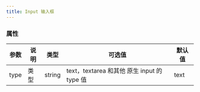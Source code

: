 ```yaml
---
title: Input 输入框
---
```


<script>
    export default {
        data() {
            return {
                model: "",
                model2: "",
                model3: "",
                pwd: "",
                textarea: "",
                textarea1: "",
                textarea2: "",
                modules: [
                    {
                        key: "basic",
                        title: "基础用法",
                        source:
                            `<ml-input v-model="model" placeholder="请输入内容"></ml-input>`
                    },
                    {
                        key: "disabled",
                        title: "禁用状态",
                        tips: "通过 <code>disabled</code> 属性指定是否禁用 input 组件",
                        source: `<ml-input v-model="model" placeholder="请输入内容" disabled></ml-input>`
                    },
                    {
                        key: "clearable",
                        title: "可清空",
                        tips: "使用 <code>clearable</code> 属性即可得到一个可清空的输入框",
                        source: `<ml-input 
                    v-model="model" 
                    placeholder="请输入内容" 
                    clearable>
                    </ml-input>`
                    },
                    {
                        key: "password",
                        title: "密码框",
                        tips: "使用 <code>show-password</code> 属性即可得到一个可切换显示隐藏的密码框",
                        source: `<ml-input type="password" v-model="model" show-password></ml-input>`
                    },
                    {
                        key: "textarea",
                        title: "文本域",
                        desc: "用于输入多行文本信息，通过将 type 属性的值指定为 textarea。",
                        tips: "文本域高度可通过 <code>rows</code> 属性控制",
                        source: `<ml-input 
                        type="textarea" 
                        v-model="textarea" 
                        placeholder="请输入内容"  
                        :rows="2">
                    </ml-input>`
                    }, {
                        key: "autosize",
                        title: "可自适应文本高度的文本域",
                        desc: "通过设置 <code>autosize</code> 属性可以使得文本域的高度能够根据文本内容自动进行调整，并且 <code>autosize</code> 还可以设定为一个对象，指定最小行数和最大行数。",
                        source: `<ml-input
                    type="textarea"
                    :autosize="{ minRows: 2, maxRows: 4}"
                    placeholder="请输入内容"
                    v-model="textarea2">
                    </ml-input>`
                    }
                ]
            }
        }
    }
</script>

<block title="Input 输入框" desc="通过鼠标或键盘输入字符" :modules="modules">
    <template slot="basic">
        <ml-input v-model="model" placeholder="请输入内容"></ml-input>
    </template>
    <template slot="disabled">
        <ml-input v-model="model2" placeholder="请输入内容" disabled></ml-input>
    </template>
    <template slot="clearable">
        <ml-input v-model="model3" placeholder="请输入内容" clearable></ml-input>
    </template>
    <template slot="password">
        <ml-input type="password" v-model="pwd" show-password></ml-input>
    </template>
    <template slot="textarea">
        <ml-input type="textarea" v-model="textarea" placeholder="请输入内容" :rows="2"></ml-input>
    </template>
    <template slot="autosize">
        <ml-input type="textarea" :autosize="{ minRows: 2, maxRows: 4}" placeholder="请输入内容" v-model="textarea2">
        </ml-input>
    </template>
</block>

<style lang="scss">
    .ml-input {
        width: 240px;
    }

    .ml-textarea {
        width: 400px;
    }
</style>

### 属性

| 参数 | 说明 | 类型 | 可选值 | 默认值 |
| ---- | ---- | ------ | ------------------------------------------- | ------ |
| type | 类型 | string | text，textarea 和其他 原生 input 的 type 值 | text |